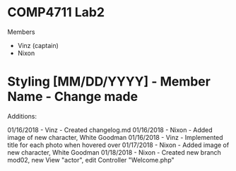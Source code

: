 COMP4711 Lab2
========================
Members
- Vinz (captain)
- Nixon

Styling
[MM/DD/YYYY] - Member Name - Change made
========================
Additions:

01/16/2018 - Vinz - Created changelog.md
01/16/2018 - Nixon - Added image of new character, White Goodman
01/16/2018 - Vinz - Implemented title for each photo when hovered over
01/17/2018 - Nixon - Added image of new character, White Goodman
01/18/2018 - Nixon - Created new branch mod02, new View "actor", edit Controller "Welcome.php"

